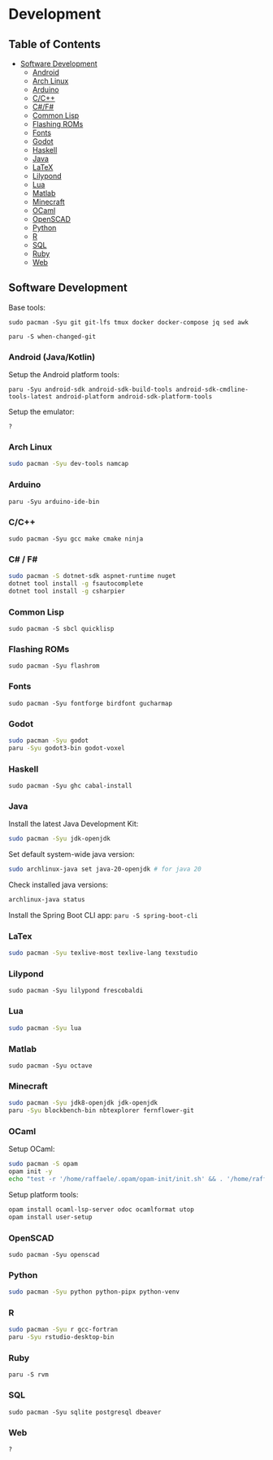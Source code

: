 # Development

## Table of Contents

- [Software Development](#software-development)
  - [Android](#android-javakotlin)
  - [Arch Linux](#arch-linux)
  - [Arduino](#arduino)
  - [C/C++](#cc)
  - [C#/F#](#c-f)
  - [Common Lisp](#common-lisp)
  - [Flashing ROMs](#flashing-roms)
  - [Fonts](#fonts)
  - [Godot](#godot)
  - [Haskell](#haskell)
  - [Java](#java)
  - [LaTeX](#latex)
  - [Lilypond](#lilypond)
  - [Lua](#lua)
  - [Matlab](#matlab)
  - [Minecraft](#minecraft)
  - [OCaml](#ocaml)
  - [OpenSCAD](#openscad)
  - [Python](#python)
  - [R](#r)
  - [SQL](#sql)
  - [Ruby](#ruby)
  - [Web](#web)

## Software Development

Base tools:

`sudo pacman -Syu git git-lfs tmux docker docker-compose jq sed awk`

`paru -S when-changed-git`

### Android (Java/Kotlin)

<!-- Sources -->
<!-- https://wiki.archlinux.org/title/Android# -->
<!-- https://stackoverflow.com/questions/75249860/how-to-develop-an-android-application-without-android-studio -->
<!-- https://www.revelo.com/blog/how-to-build-an-android-development-environment-without-android-studio -->
<!-- https://developer.okta.com/blog/2018/08/10/basic-android-without-an-ide -->
<!-- https://www.kuon.ch/post/2020-01-12-android-app/ -->

Setup the Android platform tools:

`paru -Syu android-sdk android-sdk-build-tools android-sdk-cmdline-tools-latest android-platform android-sdk-platform-tools`

Setup the emulator:

`?`

### Arch Linux

```sh
sudo pacman -Syu dev-tools namcap
```

### Arduino

`paru -Syu arduino-ide-bin`

### C/C++

`sudo pacman -Syu gcc make cmake ninja`

### C# / F#

```sh
sudo pacman -S dotnet-sdk aspnet-runtime nuget
dotnet tool install -g fsautocomplete
dotnet tool install -g csharpier
```

### Common Lisp

`sudo pacman -S sbcl quicklisp`

### Flashing ROMs

`sudo pacman -Syu flashrom`

### Fonts

`sudo pacman -Syu fontforge birdfont gucharmap`

### Godot

```sh
sudo pacman -Syu godot
paru -Syu godot3-bin godot-voxel
```

### Haskell

`sudo pacman -Syu ghc cabal-install`

### Java

Install the latest Java Development Kit:
```sh
sudo pacman -Syu jdk-openjdk
```

Set default system-wide java version:
```sh
sudo archlinux-java set java-20-openjdk # for java 20
```

Check installed java versions:
```sh
archlinux-java status
```

Install the Spring Boot CLI app:
`paru -S spring-boot-cli`

### LaTex

```sh
sudo pacman -Syu texlive-most texlive-lang texstudio
```

### Lilypond

`sudo pacman -Syu lilypond frescobaldi`

### Lua

```sh
sudo pacman -Syu lua
```

### Matlab

`sudo pacman -Syu octave`

### Minecraft

```sh
sudo pacman -Syu jdk8-openjdk jdk-openjdk
paru -Syu blockbench-bin nbtexplorer fernflower-git
```

### OCaml

<!-- https://ocaml.org/docs/installing-ocaml -->
<!-- https://ocaml.org/docs/opam-switch-introduction -->

Setup OCaml:

```sh
sudo pacman -S opam
opam init -y
echo "test -r '/home/raffaele/.opam/opam-init/init.sh' && . '/home/raffaele/.opam/opam-init/init.sh' > /dev/null 2> /dev/null || true" >> ~/.bashrc
```

Setup platform tools:
```sh
opam install ocaml-lsp-server odoc ocamlformat utop
opam install user-setup
```

### OpenSCAD

`sudo pacman -Syu openscad`

### Python

```sh
sudo pacman -Syu python python-pipx python-venv
```

### R

```sh
sudo pacman -Syu r gcc-fortran
paru -Syu rstudio-desktop-bin
```

### Ruby

`paru -S rvm`

### SQL

`sudo pacman -Syu sqlite postgresql dbeaver`

### Web

<!-- html/css/js/php -->
`?`

